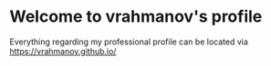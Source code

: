 # Welcome to vrahmanov's profile
Everything regarding my professional profile can be located via https://vrahmanov.github.io/
